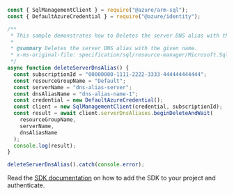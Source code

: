 ```javascript
const { SqlManagementClient } = require("@azure/arm-sql");
const { DefaultAzureCredential } = require("@azure/identity");

/**
 * This sample demonstrates how to Deletes the server DNS alias with the given name.
 *
 * @summary Deletes the server DNS alias with the given name.
 * x-ms-original-file: specification/sql/resource-manager/Microsoft.Sql/preview/2020-11-01-preview/examples/ServerDnsAliasDelete.json
 */
async function deleteServerDnsAlias() {
  const subscriptionId = "00000000-1111-2222-3333-444444444444";
  const resourceGroupName = "Default";
  const serverName = "dns-alias-server";
  const dnsAliasName = "dns-alias-name-1";
  const credential = new DefaultAzureCredential();
  const client = new SqlManagementClient(credential, subscriptionId);
  const result = await client.serverDnsAliases.beginDeleteAndWait(
    resourceGroupName,
    serverName,
    dnsAliasName
  );
  console.log(result);
}

deleteServerDnsAlias().catch(console.error);
```

Read the [SDK documentation](https://github.com/Azure/azure-sdk-for-js/blob/%40azure%2Farm-sql_9.0.1/sdk/sql/arm-sql/README.md) on how to add the SDK to your project and authenticate.

